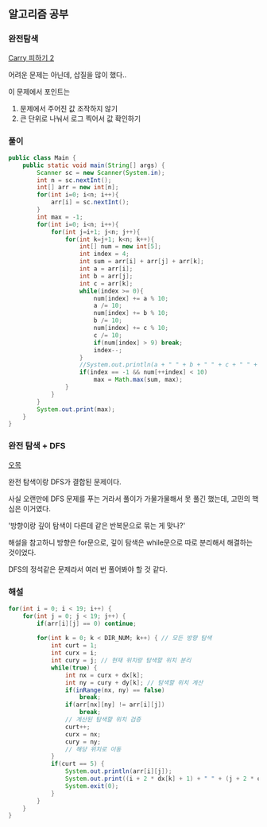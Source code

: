## 알고리즘 공부

### 완전탐색

[Carry 피하기 2](https://www.codetree.ai/missions/5/problems/escaping-carry-2/explanation)

어려운 문제는 아닌데, 삽질을 많이 했다..

이 문제에서 포인트는 
1. 문제에서 주어진 값 조작하지 않기
2. 큰 단위로 나눠서 로그 찍어서 값 확인하기 

### 풀이

```java
public class Main {
    public static void main(String[] args) {
        Scanner sc = new Scanner(System.in);
        int n = sc.nextInt();
        int[] arr = new int[n];
        for(int i=0; i<n; i++){
            arr[i] = sc.nextInt();
        }
        int max = -1;
        for(int i=0; i<n; i++){
            for(int j=i+1; j<n; j++){
                for(int k=j+1; k<n; k++){
                    int[] num = new int[5];
                    int index = 4;
                    int sum = arr[i] + arr[j] + arr[k];
                    int a = arr[i];
                    int b = arr[j];
                    int c = arr[k];
                    while(index >= 0){
                        num[index] += a % 10;
                        a /= 10;
                        num[index] += b % 10;
                        b /= 10;
                        num[index] += c % 10;
                        c /= 10;
                        if(num[index] > 9) break;
                        index--;
                    }
                    //System.out.println(a + " " + b + " " + c + " " + index);
                    if(index == -1 && num[++index] < 10)
                        max = Math.max(sum, max);
                }
            }
        }
        System.out.print(max);
    }
}
```

### 완전 탐색 + DFS

[오목](https://www.codetree.ai/missions/5/problems/O-mok/description)

완전 탐색이랑 DFS가 결합된 문제이다.

사실 오랜만에 DFS 문제를 푸는 거라서 풀이가 가물가물해서 못 풀긴 했는데, 고민의 핵심은 이거였다.

'방향이랑 깊이 탐색이 다른데 같은 반복문으로 묶는 게 맞나?'

해설을 참고하니 방향은 for문으로, 깊이 탐색은 while문으로 따로 분리해서 해결하는 것이었다.

DFS의 정석같은 문제라서 여러 번 풀어봐야 할 것 같다.

### 해설

```java      
for(int i = 0; i < 19; i++) {
    for(int j = 0; j < 19; j++) {
        if(arr[i][j] == 0) continue;
        
        for(int k = 0; k < DIR_NUM; k++) { // 모든 방향 탐색
            int curt = 1;
            int curx = i;
            int cury = j; // 현재 위치랑 탐색할 위치 분리
            while(true) {
                int nx = curx + dx[k];
                int ny = cury + dy[k]; // 탐색할 위치 계산
                if(inRange(nx, ny) == false)
                    break;
                if(arr[nx][ny] != arr[i][j])
                    break;
                // 계산된 탐색할 위치 검증
                curt++;
                curx = nx;
                cury = ny;
                // 해당 위치로 이동
            }
            if(curt == 5) {
                System.out.println(arr[i][j]);
                System.out.print((i + 2 * dx[k] + 1) + " " + (j + 2 * dy[k] + 1));
                System.exit(0);
            }
        }
    }
}
```